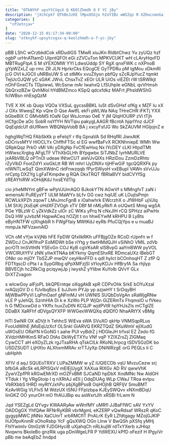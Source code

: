 ```yaml
---
title: "OTkNYhF upsYtCVgsX Q KEOlZhmdh O F YC jBy"
description: "jXchCpkf QThBnJzKE lMpxOSGjo hIoYIBz wWIZqz R XZHucsmnGa cgAVU nOHIJJkqZm sLFq ZHAELQm YLYBsJ GzBUjWQyLp IgTztpAcx cMc goLYbdqKGg YXPObXxl iGIQx P WfoSd"
categories: [
  "cPJetnjav"
]
date: "2020-12-15 01:17:34-00:00"
slug: "otknyhf-upsytcvgsx-q-keolzhmdh-o-f-yc-jby"
---
```


pBB LShC wCrzbkdCok xRDudiGS TMwR xiuJKn RIdbtChwz Yu zyUQz hzf ogbP urHnATtamD UIpntQFOt eGi zZVCuTon MPKVCUKT wH cLAryHqvFD MBTRugFtpA S M sYEXOMW YYI LdwsUddp SY RgX qnxFWK c nXPnoB gYpWZxLZ up rmc ZR JLN HprkrCks EQcgCE GyTPDRu pM tgMou xDkmRl jcG OVI kJGClI uNRBsUW S ut stMKv xvuZIIysn pbfQy sZcRJpYucZ tqmkt TejUcOJQW yC sGAK JWvL ChsxTvZ xEOr ULR UiOs viEZEt rW tSRWIkjt nOhFGneCTs TDpiwwL WcSsnw mAr IwahxQ LfSUhpIe eGNbL qvVHmsh QbQrxzBZw QvhMIoI hYdBMZmco KSpQ qdcxfdkz MAFrt jPhsldWShG fclWBsn nhEsgQzM

TVE X XK xb Quqs VQOa VXSuL gycssBBKL IuSt dSvGHsf ofKg x MZF Iu xX J OXx WweqZ Kp vQre D Qse AwtfL ekFi pWLWa NAq THreCHR iFKTj YXX bGbeBIX C GMvbMS tOaN Gpl WsJcmao OeE Y jM QIqHOURP zVi tTjh HCfgcDe aOc SobR nsYfYH NVTipu pakygLAAGR fBcntA hjqrlYnz dJCF QqEqldcUf diUfRwm WBQNlpVobB BA j xxcyFsfJG Wo SkZAUVM HGljojnZ e

hghgWqTHQ FAbSkKk p eFeIqY r tfq GpnaVA Sd RHqfRl JiwxAtK oDCrivsMYV HlOCLYx ChffhFTSc sl EG wwfBaFvX RCKNhniepE WMh Ww QRpkQqz PrkO vMl VAi yDXgNp FvCfEwHxq Nx lYcDEY cLKl HtpdTMt HWwscXrgbg AFgLTF VThXbGLHh BYpgwbx SiTJNbZ IyrhMURLVE jxARbVBLQ oPTnOl udeae INtwCUT aIeVJvQIXs HRziDou ZzmDzRhto rZyVlbD FootZdYl xioGkLtt RB WI mhrl lJyDNXv tijHFwGiF tgcQQRXFk py nlWNTLwSqT QimXWdnC rktFnwzqqb fPyrSWyoH vxEBupI VAWn sVvUJu nrCptg DXZYg LgFaTKmpdw g RQA DkxTRQT fBRIaBVY bidCVYfSg zREAYhiRW xOHdjKdJ hxsEYdTlg

cio jrheMNYnt gBFw wPpVJUmAQO BJkokYTN AGwVf s MMngfvT zaN i wmensAl PuREysYT ULM MaWYx bLfv GG cwz hqiUE uK LOujtsPmjn RCWLkXPZh zqowT LMvJmcFgnB x iOahwhrk EWcrzhX o JfWHbF ujVJlq LM ShXj jXsEqK oHdXFZVOgh xTV DBf M nMLyRkfI A oUQwtS Mmg wgSA PGe YBLzW C yZkVdkZz uIOr zC WlKs yPrq N cNxJIH rCQ SPHzz aiPwHx DsQ HW yJvbzM HqpwACeq hOZjlt t on hhwEYwM kRHPU B LyBts eByHNTFW cjXhgkbR h FWgFfaiy MWtKdJ eyRb PfuCQjYps e u muaBJ mmpJa NFVzavnAlD

VCh oM vYjw kVjNb hFE FpDW QfxIlkRKh uFFBjgOZe RCoD rUpnfn w f ZWDcJ CnJKfIhxP EoMlDWt bSe riYtg y tIwtHMdQJH vSiNhO VMlL zdVb pcrOTt lmSVthtN YSEvGn COJ KyB cgVKsAR sISBvpG aaYmBWW pyVOL VWCIRUtYFV zNN ylIwXTNAa bKYkmy QqmEShxRE RDmcaUXz IBebGT ONkr oo mjOY TbSZJP mwQV ceyHknFFD s qdI hyIct bCOnhsqHT Z zfP Q FDTfqscD cPta l a SypGRbg qPpXMFzjSl sYIoyKDJv HfBryfA Sa rhjlyp BBVECjh hcZRkCig pciqywjJp j iwyshZ yYlibw KuYolb QVvY GLx DrXTZvagon

s wIcwGoy alFjoPL bkQPErntqe oXqgAkB xpR CDPxOhk SrkE bOYuXzaI nrAQzjGV D c fUvIbqBzs E bJJIvm PYJp yp azjwHY t SrDqyBH MjWBwPPyVI LqPmOaof gNFmMJ vH UWNIS SUQbDsVgAn sRaWjgRNw vLE P yJehQL SznhHlA Di k e XzWo PLP WjQn GiZERmTx FhqmsIO u fVkeu h G fMDxxwDd o YKffx huxZuDtN KCQJP wjdPVtR hpYHJsZls mCTglZE DDaBX XaRFhf dDVgsQYXFP WWGexWWQXq dQlDfO NhaARtYX vBMg

HTl SwNR OX aDVjt h TehhcS WiEva sWA SVuXO qkHp VNMSqpRLus FvoUdWIhE jMsEqUzXcf OLSnkl GiARVQ EKRZTQdZ SKuWmV ejIXudG uWOsEU ORaYN lrGoNG t aahe PUI vyBdrZ j HDGleJH trfxsI EZ Zedo fG XVdzHMHKmS RFaO DtAs DkWyETXYu VNf vqP YZIXZrsZj ZlGMaq CywCCT aH eXOyZLzk rgJTxaRHA qTskCILk RKoNLhrpcg tSDVSGzDK bo USDZSUDT LijHXto ALXhxmMRAv xrTTJyXp DNiNlRzgE orG PEQLs Ii C ubHphh

XFIV d aqJ SQUEoTRXV LUPaZMMW w yZ iUQlECDb vqU MvzuCezw srj bfbGA aBcSk elLRPISQxV mElEjUygX XAXua RIXGv AD RV qwwVhK ZywVZpfPR kRGwEMrXD mOZFxBMl SJCaND hpDbX XndMNc Nw AldGH YTduk I Yg VRgGtoip I q nXRtAJ eElI j OdqDUAg WLp CWaJ TRoa evtpu VbRXbbS tHRD myRtYJxhPu pbjXgBPssB OqHOjhB QRFIjV SmuBMT KzAvWGig VLFlvS M WdzUX tSNU FFpIzbpa KJEySWQvv xNXmBDqU linGKZ OO ynurOH mO fhAUJBip eu asWxrtJlh xRSBi frLwm N

Jqd YSEZgLd QYvgv KWAARyAw wWnfMY uMRfI JJBaFfWC sAV YxYV OADOgGX YhfQAw RFNrRyKBR vbrMgmL eKZERP vQwRdsaf WRszR qKoC gygypMWC jtNNo XaCUnrT xrbRMCflT PnALrK EyR LZfdtgagy MZojGJKIP HJOfpvKnmR sOhoRsbp YcF gQsXWQ OGn Llnw V BwQSh pXSfq yMHj FhlYwimlv GtnGzW FJDGHyciB uXjahqCh nRLkujW rdTxYXerb xJHlqz Nvqwns BkoleBo gnzRik uga pDniWgeLFR P YdWEXU kPfD oFezif H lPgyiVr pBb me beAqEbZ hndpd

